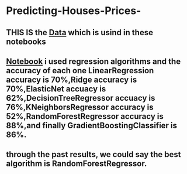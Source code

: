 # Predicting-Houses-Prices- #
## THIS IS the  [Data](https://www.kaggle.com/harlfoxem/housesalesprediction) which is usind in these notebooks  ##
## [Notebook](https://github.com/rehamessa/Predicting-Houses-Prices-/blob/main/Predicting_Houses_Prices_using_ML_Algorithms.ipynb) i used regression algorithms and the accuracy of each one LinearRegression accuracy is 70%,Ridge accuracy is 70%,ElasticNet accuacy is 62%,DecisionTreeRegressor accuacy is 76%,KNeighborsRegressor accuracy is 52%,RandomForestRegressor accuracy is 88%,and finally GradientBoostingClassifier is 86%.  ##
##  through the past results, we could say the best algorithm is  RandomForestRegressor.  ##

